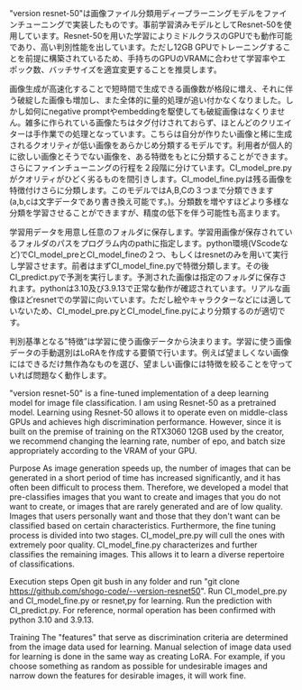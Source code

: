 "version resnet-50"は画像ファイル分類用ディープラーニングモデルをファインチューニングで実装したものです。事前学習済みモデルとしてResnet-50を使用しています。Resnet-50を用いた学習によりミドルクラスのGPUでも動作可能であり、高い判別性能を出しています。ただし12GB GPUでトレーニングすることを前提に構築されているため、手持ちのGPUのVRAMに合わせて学習率やエポック数、バッチサイズを適宜変更することを推奨します。


画像生成が高速化することで短時間で生成できる画像数が格段に増え、それに伴う破綻した画像も増加し、また全体的に量的処理が追い付かなくなりました。しかし如何にnegative promptやembeddingを駆使しても破綻画像はなくりません。雑多に作られている画像たちはタグ付けされておらず、ほとんどのクリエイターは手作業での処理となっています。こちらは自分が作りたい画像と稀に生成されるクオリティが低い画像をあらかじめ分類するモデルです。利用者が個人的に欲しい画像とそうでない画像を、ある特徴をもとに分類することができます。さらにファインチューニングの行程を２段階に分けています。CI_model_pre.pyがクオリティがひどく劣るものを間引きします。CI_model_fine.pyは残る画像を特徴付けさらに分類します。このモデルではA,B,Cの３つまで分類できます(a,b,cは文字データであり書き換え可能です。)。分類数を増やすほどより多様な分類を学習させることができますが、精度の低下を伴う可能性も高まります。


学習用データを用意し任意のフォルダに保存します。学習用画像が保存されているフォルダのパスをプログラム内のpathに指定します。python環境(VScodeなど)でCI_model_preとCI_model_fineの２つ、もしくはresnetのみを用いて実行し学習させます。前者はまずCI_model_fine.pyで特徴分類します。その後CI_predict.pyで予測を実行します。予測された画像は指定のフォルダに保存されます。pythonは3.10及び3.9.13で正常な動作が確認されています。リアルな画像ほどresnetでの学習に向いています。ただし絵やキャラクターなどには適していないため、CI_model_pre.pyとCI_model_fine.pyにより分類するのが適切です。


判別基準となる”特徴”は学習に使う画像データから決まります。学習に使う画像データの手動選別はLoRAを作成する要領で行います。例えば望ましくない画像にはできるだけ無作為なものを選び、望ましい画像には特徴を絞ることを守っていれば問題なく動作します。


"version resnet-50" is a fine-tuned implementation of a deep learning model for image file classification. I am using Resnet-50 as a pretrained model. Learning using Resnet-50 allows it to operate even on middle-class GPUs and achieves high discrimination performance. However, since it is built on the premise of training on the RTX3060 12GB used by the creator, we recommend changing the learning rate, number of epo, and batch size appropriately according to the VRAM of your GPU.

Purpose
As image generation speeds up, the number of images that can be generated in a short period of time has increased significantly, and it has often been difficult to process them. Therefore, we developed a model that pre-classifies images that you want to create and images that you do not want to create, or images that are rarely generated and are of low quality. Images that users personally want and those that they don't want can be classified based on certain characteristics. Furthermore, the fine tuning process is divided into two stages. CI_model_pre.py will cull the ones with extremely poor quality. CI_model_fine.py characterizes and further classifies the remaining images. This allows it to learn a diverse repertoire of classifications.

Execution steps
Open git bush in any folder and run "git clone https://github.com/shogo-code/--version-resnet50". Run CI_model_pre.py and CI_model_fine.py or resnet,py for learning. Run the prediction with CI_predict.py. For reference, normal operation has been confirmed with python 3.10 and 3.9.13.

Training
The "features" that serve as discrimination criteria are determined from the image data used for learning. Manual selection of image data used for learning is done in the same way as creating LoRA. For example, if you choose something as random as possible for undesirable images and narrow down the features for desirable images, it will work fine.

